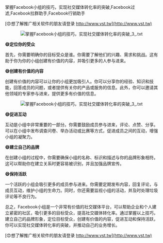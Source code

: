 掌握Facebook小组的技巧，实现社交媒体转化率的突破,Facebook过滤,Facebook拉群助手,Facebook行销助手

[😍想了解推广相关软件的朋友请登录 http://www.vst.tw](http://www.vst.tw)

 <center><img src="https://vst.tw/MP4/tuiguang/png/6.png" alt="掌握Facebook小组的技巧，实现社交媒体转化率的突破_3_.txt"></center>

**😄定位你的受众**

首先，你需要明确你的目标受众是谁。你需要了解他们的兴趣、需求和挑战。这有助于你为你的小组创建有价值的内容，并吸引更多的人参与进来。

**😄创建有价值的内容**

创建有价值的内容可以让你的小组更加吸引人。你可以分享你的经验、知识和技能，回答成员的问题，或者提供有关你的产品或服务的信息。此外，你可以邀请其他领域的专家参与进来，提供更多有价值的信息。

 <center><img src="https://vst.tw/MP4/tuiguang/png/0.png" alt="掌握Facebook小组的技巧，实现社交媒体转化率的突破_3_.txt"></center>

**😄促进互动**

互动是小组中非常重要的一部分。你需要鼓励成员参与进来，评论、点赞、分享。可以在小组中发布调查问卷、举办活动或比赛等方式，促进成员之间的互动，增强小组的凝聚力。

**😄建立自己的品牌**

在创建小组的过程中，你需要确保小组的名称、标识和描述与你的品牌形象相符。这可以帮助你在建立关系时更容易被识别，并且加强品牌宣传。

**😄保持活跃**

一个活跃的小组会吸引更多的成员参与进来。你需要定期发布内容，回复评论，与成员互动，维护小组的生命力。同时，你还需要监视小组的活动，并及时处理垃圾评论等不良行为。

总之，Facebook小组是一个非常有价值的社交媒体平台，可以帮助企业和个人建立紧密的社区，吸引更多的目标受众，提高社交媒体转化率。通过掌握以上技巧，建立自己的品牌形象，定位目标受众，创建有价值的内容，促进互动和保持活跃，你可以实现社交媒体转化率的突破，并推动自己的业务增长。

[😍想了解推广相关软件的朋友请登录 http://www.vst.tw](http://www.vst.tw)



